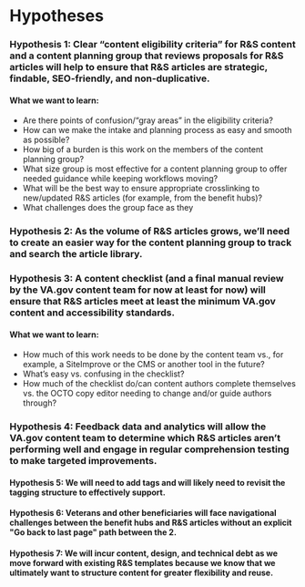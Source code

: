 # Hypotheses

### Hypothesis 1: Clear “content eligibility criteria” for R&S content and a content planning group that reviews proposals for R&S articles will help to ensure that R&S articles are strategic, findable, SEO-friendly, and non-duplicative.

#### What we want to learn:
- Are there points of confusion/“gray areas” in the eligibility criteria?
- How can we make the intake and planning process as easy and smooth as possible?
- How big of a burden is this work on the members of the content planning group?
- What size group is most effective for a content planning group to offer needed guidance while keeping workflows moving?
- What will be the best way to ensure appropriate crosslinking to new/updated R&S articles (for example, from the benefit hubs)?
- What challenges does the group face as they 

### Hypothesis 2: As the volume of R&S articles grows, we’ll need to create an easier way for the content planning group to track and search the article library.

### Hypothesis 3: A content checklist (and a final manual review by the VA.gov content team for now at least for now) will ensure that R&S articles meet at least the minimum VA.gov content and accessibility standards.

#### What we want to learn: 
- How much of this work needs to be done by the content team vs., for example, a SiteImprove or the CMS or another tool in the future?
- What’s easy vs. confusing in the checklist?
- How much of the checklist do/can content authors complete themselves vs. the OCTO copy editor needing to change and/or guide authors through? 

### Hypothesis 4: Feedback data and analytics will allow the VA.gov content team to determine which R&S articles aren’t performing well and engage in regular comprehension testing to make targeted improvements.

#### Hypothesis 5: We will need to add tags and will likely need to revisit the tagging structure to effectively support.

#### Hypothesis 6: Veterans and other beneficiaries will face navigational challenges between the benefit hubs and R&S articles without an explicit "Go back to last page" path between the 2.

#### Hypothesis 7: We will incur content, design, and technical debt as we move forward with existing R&S templates because we know that we ultimately want to structure content for greater flexibility and reuse.
